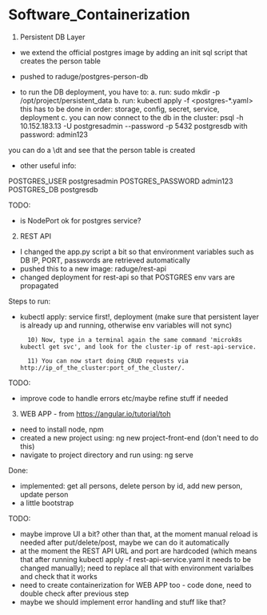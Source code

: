 # Software_Containerization

1. Persistent DB Layer

- we extend the official postgres image by adding an init sql script that creates the person table
- pushed to raduge/postgres-person-db

- to run the DB deployment, you have to:
a. run: sudo mkdir -p /opt/project/persistent_data
b. run: kubectl apply -f <postgres-*.yaml>
this has to be done in order: storage, config, secret, service, deployment
c. you can now connect to the db in the cluster:
psql -h 10.152.183.13 -U postgresadmin --password -p 5432 postgresdb
    with password: admin123

you can do a \dt and see that the person table is created

- other useful info:

POSTGRES_USER postgresadmin
POSTGRES_PASSWORD admin123
POSTGRES_DB postgresdb

TODO:
- is NodePort ok for postgres service?

2. REST API

- I changed the app.py script a bit so that environment variables such as DB IP, PORT, passwords are retrieved automatically
- pushed this to a new image: raduge/rest-api
- changed deployment for rest-api so that POSTGRES env vars are propagated

Steps to run:
- kubectl apply: service first!, deployment (make sure that persistent layer is already up and running, otherwise env variables will not sync)

        10) Now, type in a terminal again the same command 'microk8s kubectl get svc', and look for the cluster-ip of rest-api-service. 

        11) You can now start doing CRUD requests via http://ip_of_the_cluster:port_of_the_cluster/.

TODO:
- improve code to handle errors etc/maybe refine stuff if needed

3. WEB APP - from https://angular.io/tutorial/toh

- need to install node, npm
- created a new project using: ng new project-front-end (don't need to do this)
- navigate to project directory and run using: ng serve

Done: 
 - implemented: get all persons, delete person by id, add new person, update person
 - a little bootstrap

 TODO:
- maybe improve UI a bit? other than that, at the moment manual reload is needed after put/delete/post, maybe we can do it automatically
- at the moment the REST API URL and port are hardcoded (which means that after running kubectl apply -f rest-api-service.yaml it needs to be changed manually); need to replace all that with environment varialbes and check that it works
- need to create containerization for WEB APP too - code done, need to double check after previous step
- maybe we should implement error handling and stuff like that?
